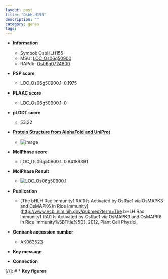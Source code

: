 ```yaml
---
layout: post
title: "OsbHLH155"
description: ""
category: genes
tags: 
---
```


* **Information**  
    + Symbol: OsbHLH155  
    + MSU: [LOC_Os06g50900](http://rice.plantbiology.msu.edu/cgi-bin/ORF_infopage.cgi?orf=LOC_Os06g50900)  
    + RAPdb: [Os06g0724800](http://rapdb.dna.affrc.go.jp/viewer/gbrowse_details/irgsp1?name=Os06g0724800)  

* **PSP score**  
    + LOC_Os06g50900.1: 0.1975 

* **PLAAC score**  
    + LOC_Os06g50900.1: 0 

* **pLDDT score**
    + 53.22

* **[Protein Structure from AlphaFold and UniProt](https://www.uniprot.org/uniprotkb/Q5Z988/entry#structure)**
    + ![image](https://ricepsp.github.io/images/Q5/AF-Q5Z988-F1.png)

* **MolPhase score**
    + LOC_Os06g50900.1: 0.84189391

* **MolPhase Result**
    + ![LOC_Os06g50900.1](https://304243504.github.io/Pictures/LOC_Os06g/LOC_Os06g50900.1.png)

* **Publication**  
    + [The bHLH Rac Immunity1 RAI1 Is Activated by OsRac1 via OsMAPK3 and OsMAPK6 in Rice Immunity](http://www.ncbi.nlm.nih.gov/pubmed?term=The bHLH Rac Immunity1 RAI1 Is Activated by OsRac1 via OsMAPK3 and OsMAPK6 in Rice Immunity%5BTitle%5D), 2012, Plant Cell Physiol.

* **Genbank accession number**  
    + [AK063523](http://www.ncbi.nlm.nih.gov/nuccore/AK063523)

* **Key message**  

* **Connection**  

[//]: # * **Key figures**  


